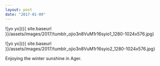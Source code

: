 ```yaml
---
layout: post
date: "2017-01-09"
---
```


![yo yo]({{ site.baseurl }}/assets/images/2017/tumblr_ojio3n8VuM1r16syio1_1280-1024x576.jpg)

![yo yo]({{ site.baseurl }}/assets/images/2017/tumblr_ojio3n8VuM1r16syio2_1280-1024x576.jpg)

Enjoying the winter sunshine in Ager.
